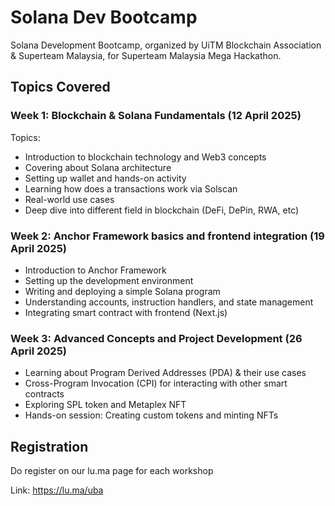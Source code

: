 # Solana Dev Bootcamp

Solana Development Bootcamp, organized by UiTM Blockchain Association & Superteam Malaysia, for Superteam Malaysia Mega Hackathon. 

## Topics Covered

### Week 1: Blockchain & Solana Fundamentals (12 April 2025)

Topics:
- Introduction to blockchain technology and Web3 concepts
- Covering about Solana architecture
- Setting up wallet and hands-on activity
- Learning how does a transactions work via Solscan
- Real-world use cases
- Deep dive into different field in blockchain (DeFi, DePin, RWA, etc)

### Week 2: Anchor Framework basics and frontend integration (19 April 2025)
- Introduction to Anchor Framework
- Setting up the development environment
- Writing and deploying a simple Solana program
- Understanding accounts, instruction handlers, and state management
- Integrating smart contract with frontend (Next.js)


### Week 3: Advanced Concepts and Project Development (26 April 2025)
- Learning about Program Derived Addresses (PDA) & their use cases
- Cross-Program Invocation (CPI) for interacting with other smart contracts
- Exploring SPL token and Metaplex NFT
- Hands-on session: Creating custom tokens and minting NFTs

## Registration

Do register on our lu.ma page for each workshop

Link: https://lu.ma/uba

